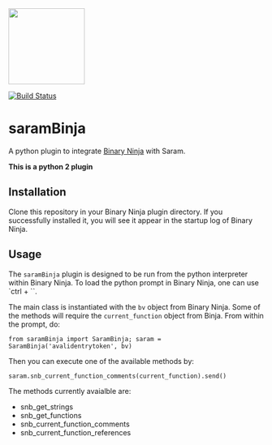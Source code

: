 <img src="logo.png" width="150px">

[![Build Status](https://travis-ci.com/securisec/saramBinja.svg?branch=master)](https://travis-ci.com/securisec/saramBinja)

# saramBinja
A python plugin to integrate [Binary Ninja](https://binary.ninja/) with Saram. 

**This is a python 2 plugin**

## Installation
Clone this repository in your Binary Ninja plugin directory. If you successfully installed it, you will see it appear in the startup log of Binary Ninja.

## Usage
The `saramBinja` plugin is designed to be run from the python interpreter within Binary Ninja. To load the python prompt in Binary Ninja, one can use `ctrl + ``.

The main class is instantiated with the `bv` object from Binary Ninja. Some of the methods will require the `current_function` object from Binja. From within the prompt, do:
```
from saramBinja import SaramBinja; saram = SaramBinja('avalidentrytoken', bv)
```

Then you can execute one of the available methods by:
```
saram.snb_current_function_comments(current_function).send()
```

The methods currently avaialble are:

- snb_get_strings
- snb_get_functions
- snb_current_function_comments
- snb_current_function_references